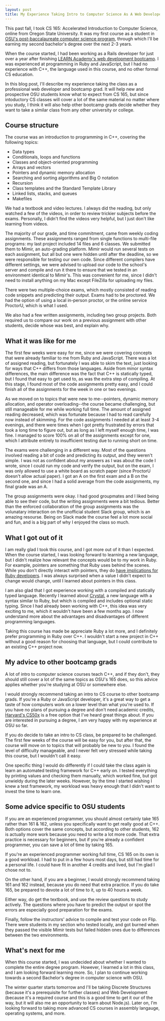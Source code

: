 ```yaml
---
layout: post
title: My Experience Taking Intro to Computer Science As A Web Developer and Bootcamp Grad
---
```

This past fall, I took CS 165: Accelerated Introduction to Computer Science, online from Oregon State University. It was my first course as a student in [OSU's post-baccalaureate computer science program](http://ecampus.oregonstate.edu/online-degrees/undergraduate/computer-science/), through which I'll be earning my second bachelor's degree over the next 2-3 years.

When the course started, I had been working as a Rails developer for just over a year after finishing [LEARN Academy's web development bootcamp](https://www.learnacademy.org/). I was experienced at programming in Ruby and JavaScript, but I had no experience with C++, the language used in this course, and no other formal CS education.

In this blog post, I'll describe my experience taking the class as a professional web developer and bootcamp grad. It will help new and prospective OSU students know what to expect from CS 165, but since intoductory CS classes will cover a lot of the same material no matter where you study, I think it will also help other bootcamp grads decide whether they want to take a similar class from any other university or college.

## Course structure

The course was an introduction to programming in C++, covering the following topics:

* Data types
* Conditionals, loops and functions
* Classes and object-oriented programming
* Arrays and vectors
* Pointers and dynamic memory allocation
* Searching and sorting algorithms and Big O notation
* Recursion
* Class templates and the Standard Template Library
* Linked lists, stacks, and queues
* Makefiles

We had a textbook and video lectures. I always did the reading, but only watched a few of the videos, in order to review trickier subjects before the exams. Personally, I didn't find the videos very helpful, but I just don't like learning from videos.

The majority of our grade, and time commitment, came from weekly coding assignments. These assignments ranged from single functions to multi-file programs: my last project included 14 files and 6 classes. We submitted them to Mimir, an auto-grading platform. Mimir would run several tests on each assignment, but all but one were hidden until after the deadline, so we were responsible for testing our own code. Since different compilers have different settings, we were advised to upload our code to the school's server and compile and run it there to ensure that we tested in an environment identical to Mimir's. This was convenient for me, since I didn't need to install anything on my Mac except FileZilla for uploading my files.

There were two multiple-choice exams, which mostly consisted of reading code snippets and predicting their output. Exams had to be proctored. We had the option of using a local in-person proctor, or the online service ProctorU, which is what I used.

We also had a few written assignments, including two group projects. Both required us to compare our work on a previous assignment with other students, decide whose was best, and explain why.

## What it was like for me

The first few weeks were easy for me, since we were covering concepts that were already familiar to me from Ruby and JavaScript. There was a lot of assigned reading, but fortunately I was able to skim the text, just looking for ways that C++ differs from those languages. Aside from minor syntax differences, the main difference was the fact that C++ is statically typed, but I found that easy to get used to, as was the extra step of compiling. At this stage, I found most of the code assignments pretty easy, and I could finish all of the assignments for the week in one or two evenings.

As we moved on to topics that were new to me--pointers, dynamic memory allocation, and operator overloading--the course became challenging, but still manageable for me while working full time. The amount of assigned reading decreased, which was fortunate because I had to read carefully now instead of skimming. For the code assignments I needed at at least 3-4 evenings, and there were times when I got pretty frustrated by errors that took a long time to figure out, but as long as I left myself enough time, I was fine. I managed to score 100% on all of the assignments except for one, which I attribute entirely to insufficient testing due to running short on time.

The exams were challenging in a different way. Most of the questions involved reading a bit of code and predicting its output, and they weren't simple. I was not as confident about my answers as I was about the code I wrote, since I could run my code and verify the output, but on the exam, I was only allowed to use a white board as scratch paper (since ProctorU doesn't allow actual paper). I got an A on the first exam and a B on the second one, and since I had a solid average from the code assignments, my final grade was an A.

The group assignments were okay. I had good groupmates and I liked being able to see their code, but the writing assignments were a bit tedious. Better than the enforced collaboration of the group assignments was the volunatary interaction on the unofficial student Slack group, which is an amazing resourse. Being on Slack made the course feel a lot more social and fun, and is a big part of why I enjoyed the class so much.

## What I got out of it

I am really glad I took this course, and I got more out of it than I expected. When the course started, I was looking forward to learning a new language, but I didn't realize how relevant the concepts would be to my work in Ruby. For example, pointers are something that Ruby uses behind the scenes. While you don't directly interact with pointers, they do [have implications for Ruby developers](https://stackoverflow.com/a/7210058/8238305). I was always surprised when a value I didn't expect to change would change, until I learned about pointers in this class.

I am also glad that I got experience working with a compiled and statically typed language. Recently I learned about [Crystal](https://crystal-lang.org/), a new language with a syntax similar to Ruby, but which is compiled and includes optional static typing. Since I had already been working with C++, this idea was very exciting to me, which it wouldn't have been a few months ago. I now understand more about the advantages and disadvantages of different programming languages.

Taking this course has made be appreciate Ruby a lot more, and I definitely prefer programming in Ruby over C++. I wouldn't start a new project in C++ without a good reason for choosing that language, but I could contribute to an existing C++ project now.

## My advice to other bootcamp grads

A lot of intro to computer science courses teach C++, and if they don't, they should still cover a lot of the same topics as OSU's 165 does, so this advice applies whether you're studying at OSU or somewhere else.

I would strongly recommend taking an intro to CS course to other bootcamp grads. If you're a Ruby or JavaScript developer, it's a great way to get a taste of how computers work on a lower level than what you're used to. If you have no plans of pursuing a degree and don't need academic credits, [Harvard's CS50x](https://www.edx.org/course/introduction-computer-science-harvardx-cs50x) is a free option that I've heard great things about. If you are interested in pursuing a degree, I am very happy with my experience at OSU so far.

If you do decide to take an intro to CS class, be prepared to be challenged. The first few weeks of the course will be easy for you, but after that, the course will move on to topics that will probably be new to you. I found the level of difficulty manageable, and I never felt very stressed while taking this course, but I wouldn't call it easy.

One specific thing I would do differently if I could take the class again is learn an automated testing framework for C++ early on. I tested everything by printing values and checking them manually, which worked fine, but got unwieldy during the later weeks. However, by the time I started wishing I knew a test framework, my workload was heavy enough that I didn't want to invest the time to learn one.

## Some advice specific to OSU students

If you are an experienced programmer, you should almost certainly take 165 rather than 161 & 162, unless you specifically want to get really good at C++. Both options cover the same concepts, but according to other students, 162 is actually more work because you need to write a lot more code. That extra practice is necessary for beginners, but if you're already a confident programmer, you can save a lot of time by taking 165.

If you're an experienced programmer working full time, CS 165 on its own is a good workload. I had to put in a few hours most days, but still had time for a personal life. I could have fit in another 4 credits and lived, but I'm glad I chose not to.

On the other hand, if you are a beginner, I would strongly recommend taking 161 and 162 instead, because you do need that extra practice. If you do take 165, be prepared to devote a lot of time to it, up to 40 hours a week.

Either way, do get the textbook, and use the review questions to study actively. The questions where you have to predict the output or spot the errors are especially good preparation for the exams.

Finally, follow the instructors' advice to compile and test your code on Flip. There were students in my section who tested locally, and got burned when they passed the visible Mimir tests but failed hidden ones due to differences between the two environments.

## What's next for me

When this course started, I was undecided about whether I wanted to complete the entire degree program. However, I learned a lot in this class, and I am looking forward learning more. So, I plan to continue working towards a second Bachelor's degree in computer science with OSU.

The winter quarter starts tomorrow and I'll be taking Discrete Structures (because it's a prerequisite for further classes) and Web Development (because it's a required course and this is a good time to get it our of the way, but it will also me an opportunity to learn about Node.js). Later on, I'm looking forward to taking more advanced CS courses in assembly langauge, operating systems, and more.
